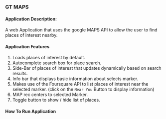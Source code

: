 ### GT MAPS



#### Application Description:

A web Application that uses the google MAPS API to allow the user to find places of interest nearby.

#### Application Features

1. Loads places of interest by default.
2. Autocomplete search box for place search.
3. Side-Bar of places of interest that updates dynamically based on search results.
4. Info bar that displays basic information about selects marker.
5. Makes use of the Foursquare API to list places of interest near the selected marker. (click on the `Near You` Button to display information)
6. MAP rec centers to selected Marker.
7. Toggle button to show / hide list of places.


#### How To Run Application









